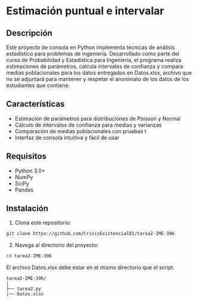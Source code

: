 # Estimación puntual e intervalar

## Descripción
Este proyecto de consola en Python implementa técnicas de análisis estadístico para problemas de ingeniería. Desarrollado 
como parte del curso de Probabilidad y Estadística para Ingeniería, el programa realiza estimaciones de parámetros, calcula intervalos de confianza y compara medias
poblacionales para los datos entregados en Datos.xlsx, archivo que no se adjuntará para mantener y respetar el anonimato de los datos de los estudiantes que contiene.

## Características
- Estimación de parámetros para distribuciones de Poisson y Normal
- Cálculo de intervalos de confianza para medias y varianzas
- Comparación de medias poblacionales con pruebas t
- Interfaz de consola intuitiva y fácil de usar

## Requisitos
- Python 3.0+
- NumPy
- SciPy
- Pandas

## Instalación
1. Clona este repositorio:
```bash
git clone https://github.com/CrisisExistencial01/tarea2-IME-396
```
2. Navega al directorio del proyecto:
```bash
cd tarea2-IME-396
```
El archivo Datos.xlsx debe estar en el mismo directorio que el script.
```
tarea2-IME-396/
│
├── tarea2.py
|── Datos.xlsx
```
